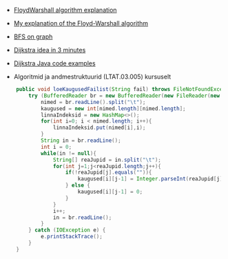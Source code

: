 + [FloydWarshall algorithm explanation](https://www.youtube.com/watch?v=4NQ3HnhyNfQ)
+ [My explanation of the Floyd-Warshall algorithm](https://www.youtube.com/watch?v=QY4Oahva-iA&t=17s)
+ [BFS on graph](https://www.youtube.com/watch?v=oDqjPvD54Ss)
+ [Dijkstra idea in 3 minutes](https://www.youtube.com/watch?v=_lHSawdgXpI)
+ [Dijkstra Java code examples](https://www.baeldung.com/java-dijkstra)


+ Algoritmid ja andmestruktuurid (LTAT.03.005) kursuselt
~~~java
    public void loeKaugusedFailist(String fail) throws FileNotFoundException {
        try (BufferedReader br = new BufferedReader(new FileReader(new File(fail)))){
            nimed = br.readLine().split("\t");
            kaugused = new int[nimed.length][nimed.length];
            linnaIndeksid = new HashMap<>();
            for(int i=0; i < nimed.length; i++){
                linnaIndeksid.put(nimed[i],i);
            }
            String in = br.readLine();
            int i = 0;
            while(in != null){
                String[] reaJupid = in.split("\t");
                for(int j=1;j<reaJupid.length;j++){
                    if(!reaJupid[j].equals("")){
                        kaugused[i][j-1] = Integer.parseInt(reaJupid[j]);
                    } else {
                        kaugused[i][j-1] = 0;
                    }
                }
                i++;
                in = br.readLine();
            }
        } catch (IOException e) {
            e.printStackTrace();
        }
    }
~~~
